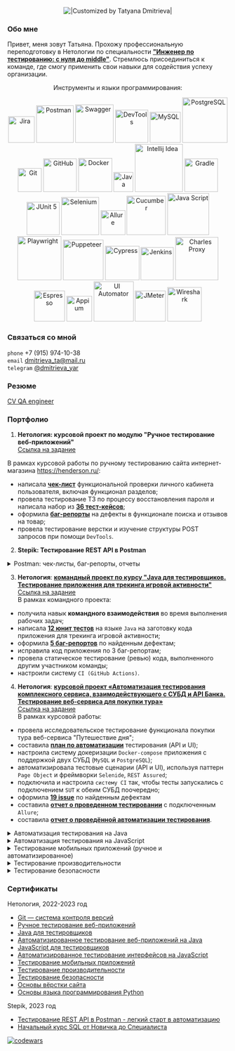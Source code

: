 <p align="center">
  <img title="|Customized by Tatyana Dmitrieva|"src="https://readme-typing-svg.herokuapp.com?color=32CD32&font=Knewave&size=40&center=true&vCenter=true&lines=Wellcome+to;my+GitHub">
</p>

### Обо мне

Привет, меня зовут Татьяна. Прохожу профессиональную переподготовку в Нетологии по специальности 
[**"Инженер по тестированию: с нуля до middle"**](https://netology.ru/programs/qa-middle#/). 
Стремлюсь присоединиться к команде, где смогу применить свои навыки для содействия успеху организации.
<p align="center">
Инструменты и языки программирования:
<p align="center">
   <img width="60" title="Jira" src="https://img.shields.io/badge/-Jira-32CD32?style=for-the-badge&logo=jira&logoColor=white">
   <img width="85" title="Postman" src="https://img.shields.io/badge/-Postman-6A54DF?style=for-the-badge&logo=postman&logoColor=white">
   <img width="87" title="Swagger" src="https://img.shields.io/badge/-Swagger-32CD32?style=for-the-badge&logo=Swagger&logoColor=white">
   <img width="75" title="DevTools" src="https://img.shields.io/badge/-DevTools-6A54DF?logo=&style=for-the-badge&logoColor=white">
   <img width="70" title="MySQL" src="https://img.shields.io/badge/-MySQL-32CD32?style=for-the-badge&logo=MySQL&logoColor=white">
   <img width="103" title="PostgreSQL" src="https://img.shields.io/badge/-PostgreSQL-6A54DF?style=for-the-badge&logo=PostgreSQL&logoColor=white">
   <img width="54" title="Git" src="https://img.shields.io/badge/-Git-32CD32?logo=git&style=for-the-badge&logoColor=white">
   <img width="76" title="GitHub" src="https://img.shields.io/badge/-GitHub-6A54DF?style=for-the-badge&logo=GitHub">
   <img width="77" title="Docker" src="https://img.shields.io/badge/-Docker-32CD32?style=for-the-badge&logo=Docker&logoColor=white">
   <img width="45" title="Java" src="https://img.shields.io/badge/-Java-6A54DF?style=for-the-badge&logo=Java">
   <img width="109" title="Intellij Idea" src="https://img.shields.io/badge/IntelliJIDEA-32CD32.svg?style=for-the-badge&logo=intellij-idea&logoColor=white">
   <img width="76" title="Gradle" src="https://img.shields.io/badge/-Gradle-6A54DF?logo=gradle&style=for-the-badge">
   <img width="75" title="JUnit 5" src="https://img.shields.io/badge/-JUnit_5-32CD32?logo=junit5&style=for-the-badge&logoColor=white">
   <img width="86" title="Selenium" src="https://img.shields.io/badge/-Selenium-6A54DF?style=for-the-badge&logo=Selenium&logoColor=white">
   <img width="56" title="Allure" src="https://img.shields.io/badge/-Allure-32CD32?&style=for-the-badge">
   <img width="89" title="Cucumber" src="https://img.shields.io/badge/-Cucumber-6A54DF?style=for-the-badge&logo=Cucumber&logoColor=white">
   <img width="95" title="Java Script" src="https://img.shields.io/badge/-JavaScript-32CD32?style=for-the-badge&logo=JavaScript&logoColor=white">
   <img width="100" title="Playwright" src="https://img.shields.io/badge/-Playwright-6A54DF?style=for-the-badge&logo=Playwright&logoColor=white">
   <img width="92" title="Puppeteer" src="https://img.shields.io/badge/-Puppeteer-32CD32?style=for-the-badge&logo=Puppeteer&logoColor=white">
   <img width="78" title="Cypress" src="https://img.shields.io/badge/-Cypress-6A54DF?style=for-the-badge&logo=Cypress&logoColor=white">
   <img width="75" title="Jenkins" src="https://img.shields.io/badge/-Jenkins-32CD32?style=for-the-badge&logo=Jenkins&logoColor=white">
   <img width="98" title="Charles Proxy" src="https://img.shields.io/badge/-CharlesProxy-6A54DF?style=for-the-badge&logo=CharlesProxy&logoColor=white">
   <img width="70" title="Espresso" src="https://img.shields.io/badge/-Espresso-32CD32?style=for-the-badge&logo=Espresso">
   <img width="58" title="Appium" src="https://img.shields.io/badge/-Appium-6A54DF?style=for-the-badge&logo=Appium">
   <img width="91" title="UI Automator" src="https://img.shields.io/badge/-UIAutomator-32CD32?style=for-the-badge&logo=UIAutomator">
   <img width="70" title="JMeter" src="https://img.shields.io/badge/-JMeter-6A54DF?style=for-the-badge&logo=apache&logoColor=white">
   <img width="78" title="Wireshark" src="https://img.shields.io/badge/-Wireshark-32CD32?&style=for-the-badge">
</p>

### Связаться со мной 
`phone` +7 (915) 974-10-38 <br>
`email` dmitrieva_ta@mail.ru <br>
`telegram` [@dmitrieva_yar](https://t.me/dmitrieva_yar)

### Резюме
[CV QA engineer](https://drive.google.com/file/d/1IUoX26Jn5Cl7iO7zLSwALH5D1brzGjky/view?usp=sharing)

### Портфолио
1. **Нетология: курсовой проект по модулю "Ручное тестирование веб-приложений"** <br>
[Ссылка на задание](https://github.com/netology-code/iqa-diplom/blob/main/README.md) <br>

В рамках курсовой работы по ручному тестированию сайта интернет-магазина https://henderson.ru/: <br>
- написала [**чек-лист**](https://docs.google.com/spreadsheets/d/1fVctlIvn3Y_nF43Yz1QbibKp38DRH0pK911KfWMxIN8/edit?usp=sharing)
функциональной проверки личного кабинета пользователя, включая функционал разделов;
- провела тестирование ТЗ по процессу восстановления пароля и написала набор из 
[**36 тест-кейсов**](https://docs.google.com/spreadsheets/d/1IYdrEYPvcBtIykTapIPARmtyHv4gjsrHd5Ul6YOfqAc/edit?usp=sharing);
- оформила [**баг-репорты**](https://docs.google.com/spreadsheets/d/1gy9c4pwkHn61Du6dSgnEBPahbgjPGkovGISphLvA_fw/edit?usp=share_link) 
на дефекты в функционале поиска и отзывов на товар;
- провела тестирование верстки и изучение структуры POST запросов при помощи `DevTools`.

2. **Stepik: Тестирование REST API в Postman**
<details>
  <summary>Postman: чек-листы, баг-репорты, отчеты</summary>

- написала набор тест-кейсов [**тест-кейсов**](https://docs.google.com/spreadsheets/d/1ACH61ezvwCENe1czIV1scVWq7XFnSZ7d/edit?usp=share_link&ouid=101286617021931888000&rtpof=true&sd=true);
- произвела автоматизацию тест кейсов [postman_collection](https://github.com/VisYar/Postman-REST_API/blob/master/Stepik%20Course.postman_collection.json), 
[postman_environment](https://github.com/VisYar/Postman-REST_API/blob/master/Stepik%20Course%20Env.postman_environment.json);
- оформила [**баг-репорты**](https://docs.google.com/spreadsheets/d/1f7ls2PtKuuTqcZKzjp7Y_bObJvtiqror/edit?usp=share_link&ouid=101286617021931888000&rtpof=true&sd=true);
- сформировала отчет в Newman [link](https://github.com/VisYar/Postman-REST_API/blob/master/NewmanRunDashboard.png);
- сформировала отчет в Allure [link](https://github.com/VisYar/Postman-REST_API/blob/master/Allure1.png) и [link](https://github.com/VisYar/Postman-REST_API/blob/master/Allure2.png)
</details>

3. **Нетология**: [**командный проект по курсу "Java для тестировщиков. Тестирование приложения для трекинга игровой активности"**](https://github.com/VisYar/TeamDiplomChechikVisYar)<br>
[Ссылка на задание](https://github.com/netology-code/javaqa-team-diplom)<br>
В рамках командного проекта:

- получила навык **командного взаимодействия** во время выполнения рабочих задач;
- написала [**12 юнит тестов**](https://github.com/ChechikJan/TeamDiplomChechikVisYar/blob/master/src/test/java/ru/netology/GameStoreTest.java) 
на языке `Java` на заготовку кода приложения для трекинга игровой активности;
- оформила [**5 баг-репортов**](https://github.com/ChechikJan/TeamDiplomChechikVisYar/issues?q=is%3Aissue+is%3Aclosed) 
по найденным дефектам;
- исправила код приложения по 3 баг-репортам;
- провела статическое тестирование (ревью) кода, выполненного другим участником команды;
- настроили систему `CI (GitHub Actions)`.

4. **Нетология**: [**курсовой проект «Автоматизация тестирования комплексного сервиса, взаимодействующего с СУБД и API Банка. Тестирование веб-сервиса для покупки тура»**](https://github.com/VisYar/CourseProjectQAv3)  <br>
[Ссылка на задание](https://github.com/netology-code/aqa-qamid-diplom) <br>
В рамках курсовой работы:

- провела исследовательское тестирование функционала покупки тура веб-сервиса "Путешествие дня";
- составила [**план по автоматизации**](https://github.com/VisYar/CourseProjectQAv3/blob/master/reports/Plan.md) тестирования (API и UI);
- настроила систему докеризации `Docker-compose` приложения с поддержкой двух СУБД (`MySQL` и `PostgreSQL`);
- автоматизировала  тестовые сценарии (API и  UI), используя паттерн `Page Object` и фреймворки `Selenide`, `REST Assured`;
- подключила и настроила `систему CI` так, чтобы тесты запускались с подключением `SUT` к обеим СУБД поочередно;
- оформила [**19 issue**](https://github.com/VisYar/CourseProjectQAv3/issues) по найденным дефектам
- составила [**отчет о проведенном тестировании**](https://github.com/VisYar/CourseProjectQAv3/blob/master/reports/Report.md) с подключенным `Allure`;
- составила [**отчет о проведённой автоматизации тестирования**](https://github.com/VisYar/CourseProjectQAv3/blob/master/reports/Summary.md).

<details>
  <summary>Автоматизация тестирования на Java</summary>

* ["TestNG/Junit4/Junit5"](https://github.com/VisYar/HWAuto1-CashBackHacker): `TestNG` , `Junit4`, `Junit5`
* ["Тестирование API/CI"](https://github.com/VisYar/HWAuto2-API-CI): `AppVeyor`, `Gradle`, `REST-assured`, `CI`
* ["Postman Echo"](https://github.com/VisYar/HWAutoPostmanEcho): `Postman Echo`, `Gradle`
* ["Selenium: заказ карты"](https://github.com/VisYar/HWAuto3-CardOrder): `Junit5`, `Gradle`, `Selenium`
* ["Selenide: заказ карты"](https://github.com/VisYar/HWAuto4-CardDelivery): `IDEA`, `Junit5`, `Gradle`, `Selenide`, `DevTools`, `XPath`
* ["Заказ доставки карты (изменение даты)"](https://github.com/VisYar/HWAuto5.1): `Junit5`, `Gradle`, `Selenide`, `JavaFaker`, `Lombok`
* ["Page Object's"](https://github.com/VisYar/HWAuto6.1): `Junit5`, `Gradle`, `Selenide`, `Page Object`
* ["Docker/PostgreSQL"](https://github.com/VisYar/HWAutoDocker): `Docker`, `PostgreSQL`
* ["SQL"](https://github.com/VisYar/HWAutoSQL): `Junit5`, `Gradle`, `Selenide`, `JavaFaker`, `Docker`, `MySQL`
* ["Allure"](https://github.com/VisYar/HWAutoAllure): `Allure`, `CI`
</details>

<details>
  <summary>Автоматизация тестирования на JavaScript</summary>

* [JavaScript для тестировщиков](https://github.com/VisYar/bjs-2-homeworks)
* ["Jest. Unit-тесты и отчёты"](https://github.com/VisYar/HWJS3.1-Jest): `Visual Studio Code`, `JS`, `Jest`
* ["UI-тест на Playwright"](https://github.com/VisYar/HWJS3.2-Playwright): `Visual Studio Code`, `JS`, `Playwright`
* ["Puppeteer & Cucumber"](https://github.com/VisYar/HW5-Puppeteer2): `Visual Studio Code`, `JS`, `Jest`, `Puppeteer`, `Cucumber`
* ["Автоматизация тестирования бронирования билетов в кинотеатр"](https://github.com/VisYar/HW7-Cypress1-2):`Visual Studio Code`, 
`JS`, `Cypress`, `Dashboard`
</details>

<details>
  <summary>Тестирование мобильных приложений (ручное и автоматизированное)</summary>

* [Чек-лист](https://docs.google.com/spreadsheets/d/1jKyZdeLLSySUX-1VODJOtKvpCNmJLHrE/edit#gid=1590602191) 
тестирования функционала авторизации и регистрации [макета экрана](https://drive.google.com/file/d/1F-gtjUhO4rj9WWoVzXjpO0oxZapE8M0q/view)
* [Баг-репорты](https://docs.google.com/spreadsheets/d/16im-k9GX8TdmWk_HzKeAHw6Uj-xAMp5n/edit?usp=share_link&ouid=101286617021931888000&rtpof=true&sd=true) 
приложение Everybook, которое позволяет читать книги бесплатно или за деньги
* [Тестирование iOS-приложений](https://docs.google.com/spreadsheets/d/13uJ5gpJOm6hSq6GdT-A5ygsv7SK5tR9A/edit#gid=1543294894)
* [Тестирование Android-приложений](https://docs.google.com/spreadsheets/d/113KHRjraFRB0fRs0KWH4yx2iS_OX3Nx4/edit#gid=1735986246)
* [Инструменты для тестирования МП. Среда разработки](https://docs.google.com/spreadsheets/d/1h2ntpT6pe62U1ciNJn6zNcrLD8czPtze/edit#gid=2125705167)
* [Снифферинг. Настройка и возможности](https://docs.google.com/spreadsheets/d/1KkD_3OGjFK5q0bo58U-j7393b9zMfLuQ/edit#gid=880464926)
* [Выбор устройств для тестирования](https://docs.google.com/spreadsheets/d/1qOwfyLgCMdnxfP03RARhdPTYIofkvv5Y/edit#gid=154959461)
* [Особенности тестирования на мобильных устройствах](https://docs.google.com/spreadsheets/d/1N7CYmLmN9D5V38jH2u5ourN1CRZ_u0Pj/edit#gid=1782476865)

* ["UIAutomator. Автоматизация тестирования Android"](https://github.com/VisYar/HW2.2-UIAutomator)
* ["Appium. Кроссплатформенная мобильная автоматизация тестирования"](https://github.com/VisYar/HW2.4-Appium)
* ["Espresso. Автоматизация тестирования Android"](https://github.com/VisYar/HW2.5-Espresso)
* ["Espresso. Продвинутая автоматизация тестирования Android»"](https://github.com/VisYar/HW2.6-Espresso2)
</details>

<details>
  <summary>Тестирование производительности</summary>

* [Планирование НТ](https://docs.google.com/document/d/1Sb-FEL2rAA1jEqU66Ino-OAYRzUT5FtT/edit#heading=h.gjdgxs)
* [Подготовка стенда нагрузочного тестирования](https://github.com/VisYar/HW-2_Preparation_of_the_load_testing_stand/tree/master)
* [Blog Проведение нагрузочного веб-тестирования](https://github.com/VisYar/HW3-Blog)
* [Проведение нагрузочного веб-тестирования сайта кинотеатра](https://github.com/VisYar/HW3-websiteCinema)
* [Проведение нагрузочного тестирования DB]()
* [Подготовка отчета о тестировании]()

</details>

<details>
  <summary>Тестирование безопасности</summary>

* []()
</details>

### Сертификаты

Нетология, 2022-2023 год
* [Git — система контроля версий](pdf/certificateGit.pdf)
* [Ручное тестирование веб-приложений](pdf/certificateManualtect.pdf)
* [Java для тестировщиков](pdf/certificateJava.pdf)
* [Автоматизированное тестирование веб-приложений на Java](pdf/certificateAutojava.pdf)
* [JavaScript для тестировщиков](pdf/certificateJavaScript.pdf)
* [Автоматизированное тестирование интерфейсов на JavaScript](pdf/certificateAutoJavaScript.pdf)
* [Тестирование мобильных приложений](pdf/certificateMobileApplications.pdf)
* [Тестирование производительности](pdf/certigicatePerformanceTesting.pdf)
* [Тестирование безопасности]()
* [Основы вёрстки сайта](pdf/certificateVerstka.pdf)
* [Основы языка программирования Python](pdf/certificatePython.pdf)

Stepik, 2023 год
* [Тестирование REST API в Postman - легкий старт в автоматизацию](pdf/certigicatePostman.pdf)
* [Начальный курс SQL от Новичка до Специалиста](pdf/certigicateSQL.pdf)

[![codewars](https://www.codewars.com/users/rsschool_VisYar/badges/small/)](https://www.codewars.com/users/rsschool_VisYar)